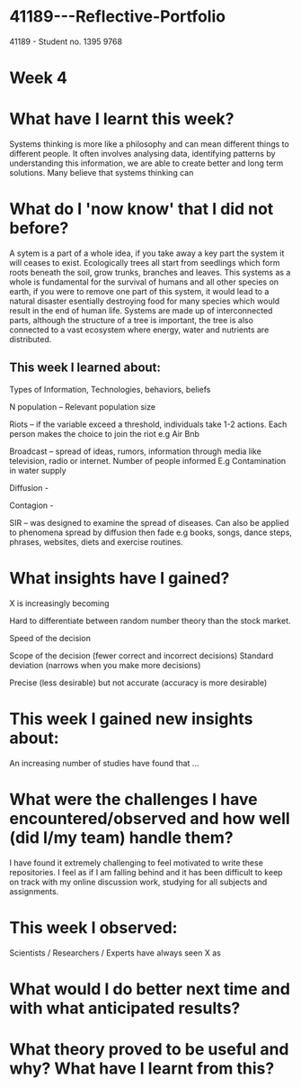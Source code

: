 # 41189---Reflective-Portfolio
41189 - Student no. 1395 9768

# Week 4

# What have I learnt this week?

Systems thinking is more like a philosophy and can mean different things to different people. It often involves analysing data, identifying patterns by understanding this information, we are able to create better and long term solutions. Many believe that systems thinking can 

# What do I 'now know' that I did not before?

A sytem is a part of a whole idea, if you take away a key part the system it will ceases to exist. Ecologically trees all start from seedlings which form roots beneath the soil, grow trunks, branches and leaves. This systems as a whole is fundamental for the survival of humans and all other species on earth, if you were to remove one part of this system, it would lead to a natural disaster esentially destroying food for many species which would result in the end of human life. Systems are made up of interconnected parts, although the structure of a tree is important, the tree is also connected to a vast ecosystem where energy, water and nutrients are distributed.

## This week I learned about:

Types of Information, Technologies, behaviors, beliefs 

N population – Relevant population size 

Riots – if the variable exceed a threshold, individuals take 1-2 actions. Each person makes the choice to join the riot e.g Air Bnb 

Broadcast – spread of ideas, rumors, information through media like television, radio or internet. Number of people informed E.g Contamination in water supply 

Diffusion -  

Contagion -  

SIR – was designed to examine the spread of diseases. Can also be applied to phenomena spread by diffusion then fade e.g books, songs, dance steps, phrases, websites, diets and exercise routines. 

# What insights have I gained?

X is increasingly becoming 

Hard to differentiate between random number theory than the stock market. 

Speed of the decision 

Scope of the decision (fewer correct and incorrect decisions) Standard deviation (narrows when you make more decisions)  

Precise (less desirable) but not accurate (accuracy is more desirable) 


# This week I gained new insights about:

An increasing number of studies have found that ...


# What were the challenges I have encountered/observed and how well (did I/my team) handle them?

I have found it extremely challenging to feel motivated to write these repositories.  I feel as if I am falling behind and it has been difficult to keep on track with my online discussion work, studying for all subjects and assignments. 

# This week I observed:
  
Scientists / Researchers / Experts have always seen X as

# What would I do better next time and with what anticipated results?


# What theory proved to be useful and why? What have I learnt from this?
